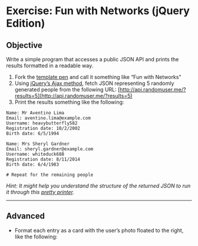 # Exercise: Fun with Networks (jQuery Edition)

## Objective

Write a simple program that accesses a public JSON API and prints the results formatted in a readable way.

1. Fork the [template pen](http://codepen.io/segdeha/pen/LZNvMV) and call it something like “Fun with Networks”
1. Using [jQuery’s Ajax method](http://api.jquery.com/jQuery.ajax/), fetch JSON representing 5 randomly generated people from the following URL: [http://api.randomuser.me/?results=5](http://api.randomuser.me/?results=5)
1. Print the results something like the following:

```
Name: Mr Aventino Lima
Email: aventino.lima@example.com
Username: heavybutterfly582
Registration date: 10/2/2002
Birth date: 6/5/1994

Name: Mrs Sheryl Gardner
Email: sheryl.gardner@example.com
Username: whiteduck688
Registration date: 8/11/2014
Birth date: 6/4/1983

# Repeat for the remaining people
```

_Hint: It might help you understand the structure of the returned JSON to run it through this [pretty printer](http://jsonprettyprint.com/)._

------

## Advanced

- Format each entry as a card with the user’s photo floated to the right, like the following:

![]()
